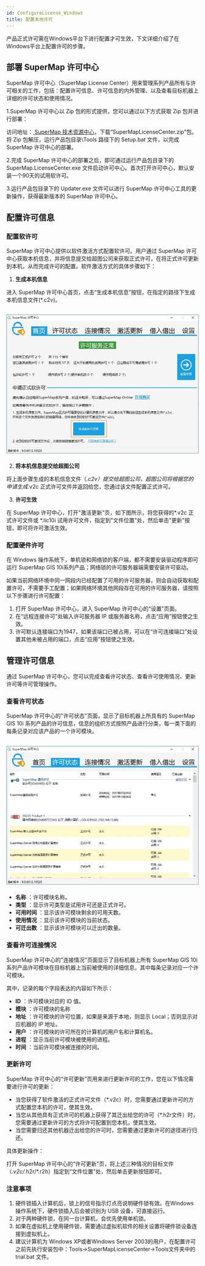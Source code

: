 ```yaml
---
id: ConfigureLicense_Windows
title: 配置本地许可
---
```

产品正式许可需在Windows平台下进行配置才可生效，下文详细介绍了在Windows平台上配置许可的步骤。

## 部署 SuperMap 许可中心

SuperMap 许可中心（SuperMap License
Center）用来管理系列产品所有与许可相关的工作，包括：配置许可信息、许可信息的内外管理、以及查看目标机器上详细的许可状态和使用情况。

1.SuperMap 许可中心以 Zip 包的形式提供，您可以通过以下方式获取 Zip 包并进行部署：

   访问地址：[ SuperMap
技术资源中心](http://support.supermap.com.cn/DownloadCenter/ProductPlatform.aspx)，下载“SuperMapLicenseCenter.zip”包。将
Zip 包解压，运行产品包目录\Tools 路径下的 Setup.bat 文件，以完成 SuperMap 许可中心的部署。

2.完成 SuperMap 许可中心的部署之后，即可通过运行产品包目录下的 SuperMap.LicenseCenter.exe
文件启动许可中心。首次打开许可中心，默认安装一个90天的试用软许可。

3.运行产品包目录下的 Updater.exe 文件可以进行 SuperMap 许可中心工具的更新操作，获得最新版本的 SuperMap 许可中心。

## 配置许可信息

### 配置软许可

SuperMap 许可中心提供以软件激活方式配置软许可。用户通过 SuperMap
许可中心获取本机信息，并将信息提交给超图公司来获取正式许可，在将正式许可更新到本机，从而完成许可的配置。软件激活方式的具体步骤如下：

  1. **生成本机信息**

进入 SuperMap 许可中心首页，点击“生成本机信息”按钮，在指定的路径下生成本机信息文件(*.c2v)。

![](img/LicenseCenter2.png)  
---  
  2. **将本机信息提交给超图公司**

将上面步骤生成的本机信息文件（*.c2v）提交给超图公司，超图公司将根据您的申请生成*.v2c 正式许可文件并返回给您，您通过该文件配置正式许可。

  3. **许可生效**

在 SuperMap 许可中心，打开"激活更新"页，如下图所示，将您获得的*.v2c 正式许可文件或 *.lic10i
试用许可文件，指定到"文件位置"处，然后单击"更新"按钮，即可将许可激活生效。

### 配置硬件许可

在 Windows 操作系统下，单机锁和网络锁的客户端，都不需要安装驱动程序即可运行 SuperMap GIS
10i系列产品；网络锁的许可服务器端需要安装许可驱动。

如果当前网络环境中同一网段内已经配置了可用的许可服务器，则会自动获取和配置许可，不需要手工配置；如果网络环境其他网段存在可用的许可服务器，请按照以下步骤进行许可配置：

  1. 打开 SuperMap 许可中心，进入 SuperMap 许可中心的“设置”页面。
  2. 在“远程连接许可”处输入许可服务器 IP 或服务器名称，点击“应用”按钮使之生效。
  3. 许可默认连接端口为1947，如果该端口已被占用，可以在“许可连接端口”处设置其他未被占用的端口，点击“应用”按钮使之生效。

## 管理许可信息

通过 SuperMap 许可中心，您可以完成查看许可状态、查看许可使用情况、更新许可等许可管理操作。

### 查看许可状态

SuperMap 许可中心的"许可状态"页面，显示了目标机器上所具有的 SuperMap GIS 10i
系列产品的许可信息，信息的组织方式按照产品进行分类，每一类下面的每条记录对应该产品的一个许可模块。

![](img/LicenseCenter4.png)  
---  
  
  * **名称** ：许可模块名称。
  * **类型** ：显示许可类型是试用许可还是正式许可。
  * **可用时间** ：显示该许可模块剩余的可用天数。
  * **使用情况** ：显示该许可模块的当前状态。
  * **可迁出数** ：显示该许可模块可以迁出的数量。

### 查看许可连接情况

SuperMap 许可中心的"连接情况"页面显示了目标机器上所有 SuperMap GIS 10i
系列产品许可模块在目标机器上当前被使用的详细信息，其中每条记录对应一个许可模块。

其中，记录的每个字段表达的内容如下所示：

  * **ID** ：许可模块对应的 ID 值。
  * **模块** ：许可模块的名称
  * **地址** ：许可模块的许可位置，如果是来源于本地，则显示 Local；否则显示对应机器的 IP 地址。
  * **用户** ：许可模块的许可所在的计算机的用户名和计算机名。 
  * **进程** ：显示当前许可模块被使用的进程。
  * **时间** ：当前许可模块被连接的时间。

### 更新许可

SuperMap 许可中心的“许可更新”页用来进行更新许可的工作，您在以下情况需要进行许可的更新：

  * 当您获得了软件激活的正式许可文件（*.v2c）时，您需要通过更新许可的方式配置您本机的许可，使其生效。 
  * 当您从其他具有正式许可的机器上获得了其迁出给您的许可（*.h2r文件）时，您需要通过更新许可的方式将许可配置到您本机，使其生效。 
  * 当您需要归还其他机器迁出给您的许可时，您需要通过更新许可的途径进行归还。 

具体更新操作：

打开 SuperMap 许可中心的“许可更新”页，将上述三种情况的目标文件（*.v2c/*.h2r/*.r2h）指定到“文件位置”处，然后单击更新按钮即可。

### 注意事项

  1. 硬件锁插入计算机后，锁上的信号指示灯点亮说明硬件锁有效。在Windows操作系统下，硬件锁插入后会被识别为 USB 设备，可直接运行。 
  2. 对于两种硬件锁，在同一台计算机，会优先使用单机锁。
  3. 如果在虚拟机上使用硬件锁，需要通过虚拟机软件的相关设置将硬件锁设备连接到虚拟机上。
  4. 建议计算机为 Windows XP或者Windows Server 2003的用户，在配置许可之前先执行安装包中：Tools→SuperMapLicenseCenter→Tools文件夹中的 trial.bat 文件。
